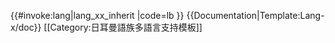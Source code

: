 <includeonly>{{#invoke:lang|lang_xx_inherit
|code=lb
}}</includeonly><noinclude>
{{Documentation|Template:Lang-x/doc}}
[[Category:日耳曼語族多語言支持模板]]
</noinclude>